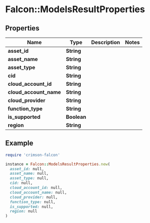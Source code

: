 # Falcon::ModelsResultProperties

## Properties

| Name | Type | Description | Notes |
| ---- | ---- | ----------- | ----- |
| **asset_id** | **String** |  |  |
| **asset_name** | **String** |  |  |
| **asset_type** | **String** |  |  |
| **cid** | **String** |  |  |
| **cloud_account_id** | **String** |  |  |
| **cloud_account_name** | **String** |  |  |
| **cloud_provider** | **String** |  |  |
| **function_type** | **String** |  |  |
| **is_supported** | **Boolean** |  |  |
| **region** | **String** |  |  |

## Example

```ruby
require 'crimson-falcon'

instance = Falcon::ModelsResultProperties.new(
  asset_id: null,
  asset_name: null,
  asset_type: null,
  cid: null,
  cloud_account_id: null,
  cloud_account_name: null,
  cloud_provider: null,
  function_type: null,
  is_supported: null,
  region: null
)
```


